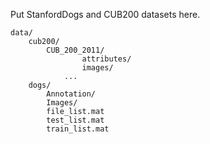 Put StanfordDogs and CUB200 datasets here.

```
data/
    cub200/
        CUB_200_2011/
                attributes/
                images/
            ...
    dogs/
        Annotation/
        Images/
        file_list.mat
        test_list.mat
        train_list.mat
```

